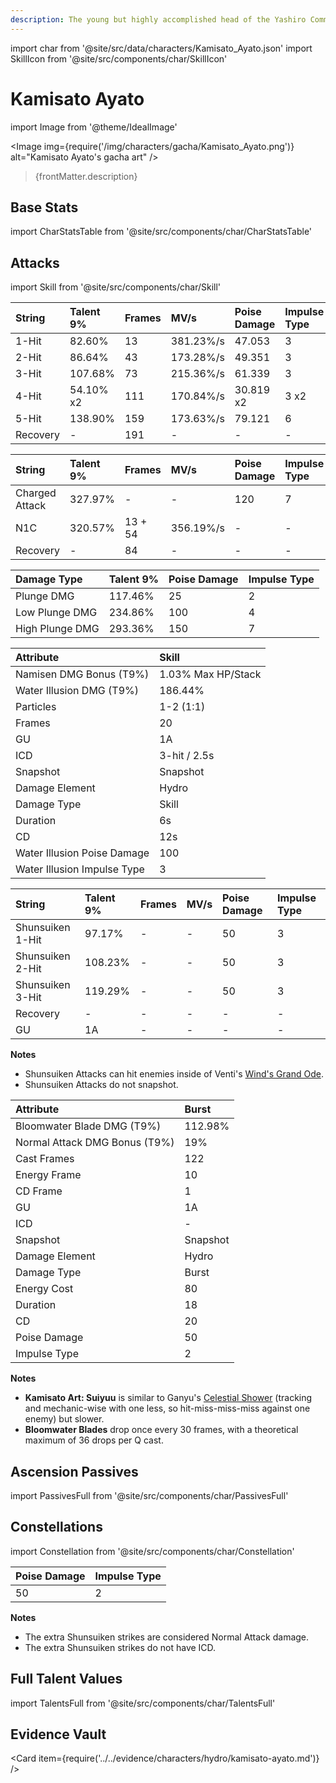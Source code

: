 ```yaml
---
description: The young but highly accomplished head of the Yashiro Commission's Kamisato Clan. Cultured and polite, he is a man of many ways and means.
---
```


import char from '@site/src/data/characters/Kamisato_Ayato.json'
import SkillIcon from '@site/src/components/char/SkillIcon'

# Kamisato Ayato

import Image from '@theme/IdealImage'

<Image img={require('/img/characters/gacha/Kamisato_Ayato.png')} alt="Kamisato Ayato's gacha art" />
<blockquote>{frontMatter.description}</blockquote>

## Base Stats

import CharStatsTable from '@site/src/components/char/CharStatsTable'

<CharStatsTable char={char} />

## Attacks

import Skill from '@site/src/components/char/Skill'

<Tabs>
<TabItem value='na' label='Normal Attacks'>
<SkillIcon char={char} skill='na' />
<div class='talent-columns'>
<Skill char={char} skill='na' sectionFilter='Normal Attack' />

| String   | Talent 9% | Frames | MV/s      | Poise Damage | Impulse Type |
| :------- | :-------- | :----- | :-------- | :----------- | :----------- |
| 1-Hit    | 82.60%    | 13     | 381.23%/s | 47.053       | 3            |
| 2-Hit    | 86.64%    | 43     | 173.28%/s | 49.351       | 3            |
| 3-Hit    | 107.68%   | 73     | 215.36%/s | 61.339       | 3            |
| 4-Hit    | 54.10% x2 | 111    | 170.84%/s | 30.819 x2    | 3 x2         |
| 5-Hit    | 138.90%   | 159    | 173.63%/s | 79.121       | 6            |
| Recovery | -         | 191    | -         | -            | -            |

</div>
<div class='talent-columns'>
<Skill char={char} skill='na' sectionFilter='Charged Attack' />

| String         | Talent 9% | Frames  | MV/s      | Poise Damage | Impulse Type |
| :------------- | :-------- | :------ | :-------- | :----------- | :----------- |
| Charged Attack | 327.97%   | -       | -         | 120          | 7            |
| N1C            | 320.57%   | 13 + 54 | 356.19%/s | -            | -            |
| Recovery       | -         | 84      | -         | -            | -            |

</div>
<div class='talent-columns'>
<Skill char={char} skill='na' sectionFilter='Plunging Attack' />

| Damage Type     | Talent 9% | Poise Damage | Impulse Type |
| :-------------- | :-------- | :----------- | :----------- |
| Plunge DMG      | 117.46%   | 25           | 2            |
| Low Plunge DMG  | 234.86%   | 100          | 4            |
| High Plunge DMG | 293.36%   | 150          | 7            |

</div>

</TabItem>

<TabItem value='e' label='Skill'>
<SkillIcon char={char} skill='e' />
<div class='talent-columns'>
<Skill char={char} skill='e' />

| Attribute                   | Skill              |
| :-------------------------- | :----------------- |
| Namisen DMG Bonus \(T9%\)   | 1.03% Max HP/Stack |
| Water Illusion DMG \(T9%\)  | 186.44%            |
| Particles                   | 1-2 \(1:1\)        |
| Frames                      | 20                 |
| GU                          | 1A                 |
| ICD                         | 3-hit / 2.5s       |
| Snapshot                    | Snapshot           |
| Damage Element              | Hydro              |
| Damage Type                 | Skill              |
| Duration                    | 6s                 |
| CD                          | 12s                |
| Water Illusion Poise Damage | 100                |
| Water Illusion Impulse Type | 3                  |

</div>

| String           | Talent 9% | Frames | MV/s | Poise Damage | Impulse Type |
| :--------------- | :-------- | :----- | :--- | :----------- | :----------- |
| Shunsuiken 1-Hit | 97.17%    | -      | -    | 50           | 3            |
| Shunsuiken 2-Hit | 108.23%   | -      | -    | 50           | 3            |
| Shunsuiken 3-Hit | 119.29%   | -      | -    | 50           | 3            |
| Recovery         | -         | -      | -    | -            | -            |
| GU               | 1A        | -      | -    | -            | -            |

**Notes**

* Shunsuiken Attacks can hit enemies inside of Venti's [Wind's Grand Ode](../anemo/venti.md#attacks).
* Shunsuiken Attacks do not snapshot.

</TabItem>

<TabItem value='q' label='Burst'>
<SkillIcon char={char} skill='q' />
<div class='talent-columns'>
<Skill char={char} skill='q'/>

| Attribute                       | Burst    |
| :------------------------------ | :------- |
| Bloomwater Blade DMG \(T9%\)    | 112.98%  |
| Normal Attack DMG Bonus \(T9%\) | 19%      |
| Cast Frames                     | 122      |
| Energy Frame                    | 10       |
| CD Frame                        | 1        |
| GU                              | 1A       |
| ICD                             | -        |
| Snapshot                        | Snapshot |
| Damage Element                  | Hydro    |
| Damage Type                     | Burst    |
| Energy Cost                     | 80       |
| Duration                        | 18       |
| CD                              | 20       |
| Poise Damage                    | 50       |
| Impulse Type                    | 2        |

</div>

**Notes**

* **Kamisato Art: Suiyuu** is similar to Ganyu's [Celestial Shower](../cryo/ganyu.md#attacks) \(tracking and mechanic-wise with one less, so hit\-miss\-miss\-miss against one enemy\) but slower.
* **Bloomwater Blades** drop once every 30 frames, with a theoretical maximum of 36 drops per Q cast.

</TabItem>
</Tabs>

## Ascension Passives

import PassivesFull from '@site/src/components/char/PassivesFull'

<PassivesFull char={char} />

## Constellations

import Constellation from '@site/src/components/char/Constellation'

<Tabs>
<TabItem value='c1' label='C1'>
<Constellation char={char} constellation={1} />
</TabItem>

<TabItem value='c2' label='C2'>
<Constellation char={char} constellation={2} />
</TabItem>

<TabItem value='c3' label='C3'>
<Constellation char={char} constellation={3} />
</TabItem>

<TabItem value='c4' label='C4'>
<Constellation char={char} constellation={4} />
</TabItem>

<TabItem value='c5' label='C5'>
<Constellation char={char} constellation={5} />
</TabItem>

<TabItem value='c6' label='C6'>
<Constellation char={char} constellation={6} />

| Poise Damage | Impulse Type |
| :----------- | :----------- |
| 50           | 2            |

**Notes**

* The extra Shunsuiken strikes are considered Normal Attack damage.
* The extra Shunsuiken strikes do not have ICD.

</TabItem>
</Tabs>

## Full Talent Values

import TalentsFull from '@site/src/components/char/TalentsFull'

<TalentsFull char={char}/>

## Evidence Vault

<Card item={require('../../evidence/characters/hydro/kamisato-ayato.md')} />
